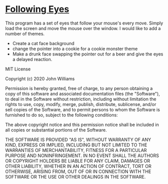 <h1><a href="https://sean-mongey.github.io/eyes/">Following Eyes</a></h1>
<!--------------Summary---------------->
This program has a set of eyes that follow your mouse's every move.
<!-------------How to Use----------------->
Simply load the screen and move the mouse over the window.
<!------Future Improvements---------------->
I would like to add a number of themes.

- Create a cat face background
- change the pointer into a cookie for a cookie monster theme
- Make a drunk face swapping the pointer out for a beer and give the eyes a delayed reaction. 
<!--------License information-------------->
MIT License

Copyright (c) 2020 John Williams

Permission is hereby granted, free of charge, to any person obtaining a copy of this software and associated documentation files (the "Software"), to deal in the Software without restriction, including without limitation the rights to use, copy, modify, merge, publish, distribute, sublicense, and/or sell copies of the Software, and to permit persons to whom the Software is furnished to do so, subject to the following conditions:

The above copyright notice and this permission notice shall be included in all copies or substantial portions of the Software.

THE SOFTWARE IS PROVIDED "AS IS", WITHOUT WARRANTY OF ANY KIND, EXPRESS OR IMPLIED, INCLUDING BUT NOT LIMITED TO THE WARRANTIES OF MERCHANTABILITY, FITNESS FOR A PARTICULAR PURPOSE AND NONINFRINGEMENT. IN NO EVENT SHALL THE AUTHORS OR COPYRIGHT HOLDERS BE LIABLE FOR ANY CLAIM, DAMAGES OR OTHER LIABILITY, WHETHER IN AN ACTION OF CONTRACT, TORT OR OTHERWISE, ARISING FROM, OUT OF OR IN CONNECTION WITH THE SOFTWARE OR THE USE OR OTHER DEALINGS IN THE SOFTWARE.
